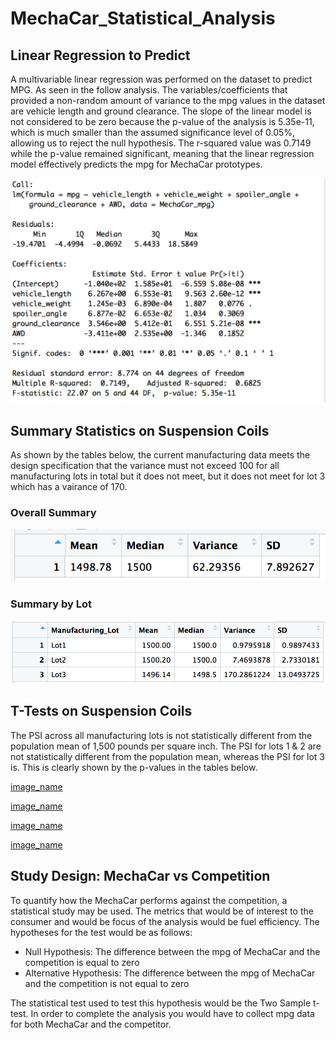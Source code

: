 # MechaCar_Statistical_Analysis

## Linear Regression to Predict

A multivariable linear regression was performed on the dataset to predict MPG. As seen in the follow analysis. The variables/coefficients that provided a non-random amount of variance to the mpg values in the dataset are vehicle length and ground clearance. The slope of the linear model is not considered to be zero because the p-value of the analysis is 5.35e-11, which is much smaller than the assumed significance level of 0.05%, allowing us to reject the null hypothesis. The r-squared value was 0.7149 while the p-value remained significant, meaning that the linear regression model effectively predicts the mpg for MechaCar prototypes.

![image_name](Resources/1.png)

## Summary Statistics on Suspension Coils

As shown by the tables below, the current manufacturing data meets the design specification that the variance must not exceed 100 for all manufacturing lots in total but it does not meet, but it does not meet for lot 3 which has a vairance of 170.

### Overall Summary
![image_name](Resources/2.png)

### Summary by Lot
![image_name](Resources/3.png)

## T-Tests on Suspension Coils

The PSI across all manufacturing lots is not statistically different from the population mean of 1,500 pounds per square inch. The PSI for lots 1 & 2 are not statistically different from the population mean, whereas the PSI for lot 3 is. This is clearly shown by the p-values in the tables below.

[image_name](Resources/4.png)

[image_name](Resources/5.png)

[image_name](Resources/6.png)

[image_name](Resources/7.png)

## Study Design: MechaCar vs Competition

To quantify how the MechaCar performs against the competition, a statistical study may be used. The metrics that would be of interest to the consumer and would be focus of the analysis would be fuel efficiency. The hypotheses for the test would be as follows:

- Null Hypothesis: The difference between the mpg of MechaCar and the competition is equal to zero
- Alternative Hypothesis: The difference between the mpg of MechaCar and the competition is not equal to zero

The statistical test used to test this hypothesis would be the Two Sample t-test. In order to complete the analysis you would have to collect mpg data for both MechaCar and the competitor.